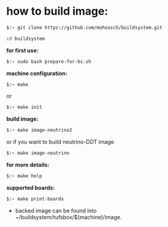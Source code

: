# how to build image: #

```bash
$:~ git clone https://github.com/mohousch/buildsystem.git
```

```bash
cd buildsystem
```

**for first use:**
```bash
$:~ sudo bash prepare-for-bs.sh
```

**machine configuration:**
```bash
$:~ make
```

or

```bash
$:~ make init
```

**build image:**
```bash
$:~ make image-neutrino2
```

or if you want to build neutrino-DDT image

```bash
$:~ make image-neutrino
```

**for more details:**
```bash
$:~ make help
```

**supported boards:**
```bash
$:~ make print-boards
```

* backed image can be found into ~/buildsystem/tufsbox/$(machine)/image.

